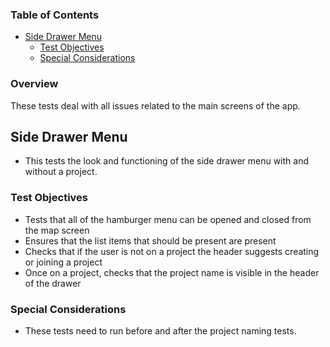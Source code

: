 ### Table of Contents

- [Side Drawer Menu](#side-drawer-menu)
  - [Test Objectives](#test-objectives)
  - [Special Considerations](#special-considerations)

### Overview

These tests deal with all issues related to the main screens of the app.

## Side Drawer Menu

- This tests the look and functioning of the side drawer menu with and without a project.

### Test Objectives

- Tests that all of the hamburger menu can be opened and closed from the map screen
- Ensures that the list items that should be present are present
- Checks that if the user is not on a project the header suggests creating or joining a project
- Once on a project, checks that the project name is visible in the header of the drawer

### Special Considerations

- These tests need to run before and after the project naming tests.
